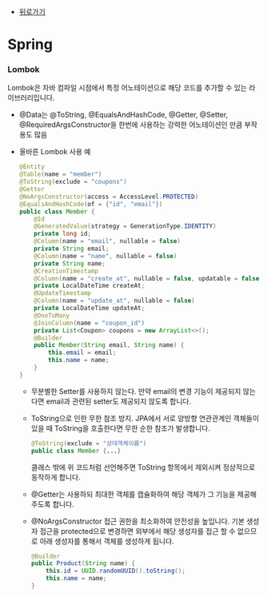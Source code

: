 - [뒤로가기](https://yunjae830.github.io/-Clearance/index)



# Spring

### Lombok

Lombok은 자바 컴파일 시점에서 특정 어노테이션으로 해당 코드를 추가할 수 있는 라이브러리입니다. 

- @Data는 @ToString, @EqualsAndHashCode, @Getter, @Setter, @RequiredArgsConstructor을 한번에 사용하는 강력한 어노테이션인 만큼 부작용도 많음

- 올바른 Lombok 사용 예

  ```java
  @Entity
  @Table(name = "member")
  @ToString(exclude = "coupons")
  @Getter
  @NoArgsConstructor(access = AccessLevel.PROTECTED)
  @EqualsAndHashCode(of = {"id", "email"})
  public class Member {
      @Id
      @GeneratedValue(strategy = GenerationType.IDENTITY)
      private long id;
      @Column(name = "email", nullable = false)
      private String email;
      @Column(name = "name", nullable = false)
      private String name;
      @CreationTimestamp
      @Column(name = "create_at", nullable = false, updatable = false)
      private LocalDateTime createAt;
      @UpdateTimestamp
      @Column(name = "update_at", nullable = false)
      private LocalDateTime updateAt;
      @OneToMany
      @JoinColumn(name = "coupon_id")
      private List<Coupon> coupons = new ArrayList<>();
      @Builder
      public Member(String email, String name) {
          this.email = email;
          this.name = name;
      }
  }
  ```

  - 무분별한 Setter를 사용하지 않는다. 만약 email의 변경 기능이 제공되지 않는다면 email과 관련된 setter도 제공되지 않도록 합니다.

  - ToString으로 인한 무한 참조 방지. JPA에서 서로 양방향 연관관계인 객체들이 있을 때 ToString을 호출한다면 무한 순한 참조가 발생합니다. 

    ```java
    @ToString(exclude = "상대객체이름")
    public class Member {...}
    ```

    클래스 밖에 위 코드처럼 선언해주면 ToString 항목에서 제외시켜 정상적으로 동작하게 합니다.

  - @Getter는 사용하되 최대한 객체를 캡슐화하여 해당 객체가 그 기능을 제공해주도록 합니다.

  - @NoArgsConstructor 접근 권한을 최소화하여 안전성을 높입니다. 기본 생성자 접근을 protected으로 변경하면 외부에서 해당 생성자를 접근 할 수 없으므로 아래 생성자를 통해서 객체를 생성하게 됩니다.

    ```java
    @Builder
    public Product(String name) {
        this.id = UUID.randomUUID().toString();
        this.name = name;
    }
    ```

